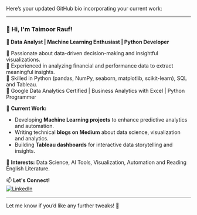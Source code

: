 Here’s your updated GitHub bio incorporating your current work:  

---

### 👋 Hi, I'm Taimoor Rauf!  
**📍 Data Analyst | Machine Learning Enthusiast | Python Developer**  

🔹 Passionate about data-driven decision-making and insightful visualizations.  
🔹 Experienced in analyzing financial and performance data to extract meaningful insights.  
🔹 Skilled in Python (pandas, NumPy, seaborn, matplotlib, scikit-learn), SQL and Tableau.  
🔹 Google Data Analytics Certified | Business Analytics with Excel | Python Programmer  

🚀 **Current Work:**  
- Developing **Machine Learning projects** to enhance predictive analytics and automation.  
- Writing technical **blogs on Medium** about data science, visualization and analytics.  
- Building **Tableau dashboards** for interactive data storytelling and insights.  

📌 **Interests:** Data Science, AI Tools, Visualization, Automation and Reading English Literature.  

📫 **Let's Connect!**  
[![LinkedIn](https://img.shields.io/badge/LinkedIn-Connect-blue?logo=linkedin)](https://www.linkedin.com/in/taimoor-rauf)  

---

Let me know if you’d like any further tweaks! 🚀
